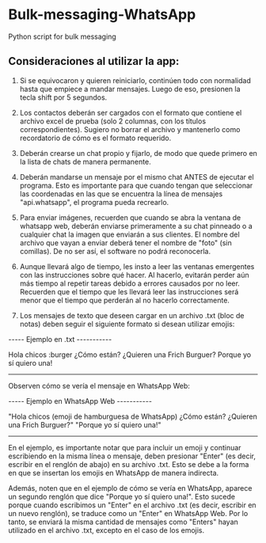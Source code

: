 # Bulk-messaging-WhatsApp
Python script for bulk messaging

Consideraciones al utilizar la app:
---------------------------------

1) Si se equivocaron y quieren reiniciarlo, continúen todo con normalidad hasta que empiece a mandar mensajes. 
Luego de eso, presionen la tecla shift por 5 segundos.

2) Los contactos deberán ser cargados con el formato que contiene el archivo excel de prueba (solo 2 columnas, con los títulos correspondientes).
Sugiero no borrar el archivo y mantenerlo como recordatorio de cómo es el formato requerido.

3) Deberán crearse un chat propio y fijarlo, de modo que quede primero en la lista de chats de manera permanente.

4) Deberán mandarse un mensaje por el mismo chat ANTES de ejecutar el programa. Esto es importante para que cuando tengan que seleccionar 
las coordenadas en las que se encuentra la línea de mensajes "api.whatsapp", el programa pueda recrearlo.

5) Para enviar imágenes, recuerden que cuando se abra la ventana de whatsapp web, deberán enviarse primeramente a su chat pinneado o a 
cualquier chat la imagen que enviarán a sus clientes. El nombre del archivo que vayan a enviar deberá tener el nombre de 
"foto" (sin comillas). De no ser así, el software no podrá reconocerla. 

6) Aunque llevará algo de tiempo, les insto a leer las ventanas emergentes con las instrucciones sobre qué hacer. Al hacerlo, evitarán 
perder aún más tiempo al repetir tareas debido a errores causados por no leer. Recuerden que el tiempo que les llevará leer las 
instrucciones será menor que el tiempo que perderán al no hacerlo correctamente.

7) Los mensajes de texto que deseen cargar en un archivo .txt (bloc de notas) deben seguir el siguiente formato si desean utilizar emojis:

----- Ejemplo en .txt -----------

Hola chicos :burger
¿Cómo están? ¿Quieren una Frich Burguer?
Porque yo sí quiero una!

---------------------------------


Observen cómo se vería el mensaje en WhatsApp Web:

----- Ejemplo en WhatsApp Web -----------

"Hola chicos (emoji de hamburguesa de WhatsApp) ¿Cómo están? ¿Quieren una Frich Burguer?"
"Porque yo sí quiero una!"

-----------------------------------------

En el ejemplo, es importante notar que para incluir un emoji y continuar escribiendo en la misma línea o mensaje, deben presionar 
"Enter" (es decir, escribir en el renglón de abajo) en su archivo .txt. Esto se debe a la forma en que se insertan los emojis en 
WhatsApp de manera indirecta.

Además, noten que en el ejemplo de cómo se vería en WhatsApp, aparece un segundo renglón que dice "Porque yo sí quiero una!". 
Esto sucede porque cuando escribimos un "Enter" en el archivo .txt (es decir, escribir en un nuevo renglón), se traduce como un 
"Enter" en WhatsApp Web. Por lo tanto, se enviará la misma cantidad de mensajes como "Enters" hayan utilizado en el archivo .txt, 
excepto en el caso de los emojis.
